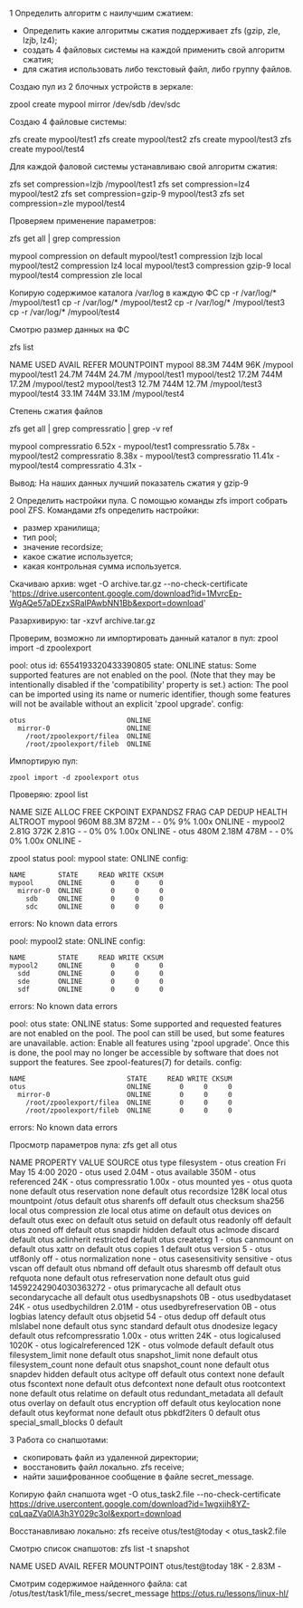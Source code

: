 1 Определить алгоритм с наилучшим сжатием:
- Определить какие алгоритмы сжатия поддерживает zfs (gzip, zle, lzjb, lz4);
- создать 4 файловых системы на каждой применить свой алгоритм сжатия;
- для сжатия использовать либо текстовый файл, либо группу файлов.

Создаю пул из 2 блочных устройств в зеркале:

zpool create mypool mirror /dev/sdb /dev/sdc

Создаю 4 файловые системы:

zfs create mypool/test1
zfs create mypool/test2
zfs create mypool/test3
zfs create mypool/test4

Для каждой фаловой системы устанавливаю свой алгоритм сжатия:

zfs set compression=lzjb /mypool/test1
zfs set compression=lz4 mypool/test2
zfs set compression=gzip-9 mypool/test3
zfs set compression=zle mypool/test4

Проверяем применение параметров:

zfs get all | grep compression

mypool        compression           on                     default
mypool/test1  compression           lzjb                   local
mypool/test2  compression           lz4                    local
mypool/test3  compression           gzip-9                 local
mypool/test4  compression           zle                    local


Копирую содержимое каталога /var/log в каждую ФС
cp -r /var/log/* /mypool/test1
cp -r /var/log/* /mypool/test2
cp -r /var/log/* /mypool/test3
cp -r /var/log/* /mypool/test4

Смотрю размер данных на ФС

zfs list

NAME           USED  AVAIL  REFER  MOUNTPOINT
mypool        88.3M   744M    96K  /mypool
mypool/test1  24.7M   744M  24.7M  /mypool/test1
mypool/test2  17.2M   744M  17.2M  /mypool/test2
mypool/test3  12.7M   744M  12.7M  /mypool/test3
mypool/test4  33.1M   744M  33.1M  /mypool/test4

Степень сжатия файлов

zfs get all | grep compressratio | grep -v ref

mypool        compressratio         6.52x                  -
mypool/test1  compressratio         5.78x                  -
mypool/test2  compressratio         8.38x                  -
mypool/test3  compressratio         11.41x                 -
mypool/test4  compressratio         4.31x                  -

Вывод: На наших данных лучший показатель сжатия у gzip-9

2 Определить настройки пула.
  С помощью команды zfs import собрать pool ZFS.
  Командами zfs определить настройки:
   - размер хранилища;
   - тип pool;
   - значение recordsize;
   - какое сжатие используется;
   - какая контрольная сумма используется.

  Скачиваю архив:
   wget -O archive.tar.gz --no-check-certificate 'https://drive.usercontent.google.com/download?id=1MvrcEp-WgAQe57aDEzxSRalPAwbNN1Bb&export=download'
   
  Разархивирую:
  tar -xzvf archive.tar.gz
  
  Проверим, возможно ли импортировать данный каталог в пул:
  zpool import -d zpoolexport

   pool: otus
     id: 6554193320433390805
  state: ONLINE
status: Some supported features are not enabled on the pool.
	(Note that they may be intentionally disabled if the
	'compatibility' property is set.)
 action: The pool can be imported using its name or numeric identifier, though
	some features will not be available without an explicit 'zpool upgrade'.
 config:

	otus                         ONLINE
	  mirror-0                   ONLINE
	    /root/zpoolexport/filea  ONLINE
	    /root/zpoolexport/fileb  ONLINE

  Импортирую пул:
  
    zpool import -d zpoolexport otus
  
  Проверяю: 
    zpool list
    
NAME      SIZE  ALLOC   FREE  CKPOINT  EXPANDSZ   FRAG    CAP  DEDUP    HEALTH  ALTROOT
mypool    960M  88.3M   872M        -         -     0%     9%  1.00x    ONLINE  -
mypool2  2.81G   372K  2.81G        -         -     0%     0%  1.00x    ONLINE  -
otus      480M  2.18M   478M        -         -     0%     0%  1.00x    ONLINE  -

zpool status
  pool: mypool
 state: ONLINE
config:

	NAME        STATE     READ WRITE CKSUM
	mypool      ONLINE       0     0     0
	  mirror-0  ONLINE       0     0     0
	    sdb     ONLINE       0     0     0
	    sdc     ONLINE       0     0     0

errors: No known data errors

  pool: mypool2
 state: ONLINE
config:

	NAME        STATE     READ WRITE CKSUM
	mypool2     ONLINE       0     0     0
	  sdd       ONLINE       0     0     0
	  sde       ONLINE       0     0     0
	  sdf       ONLINE       0     0     0

errors: No known data errors

  pool: otus
 state: ONLINE
status: Some supported and requested features are not enabled on the pool.
	The pool can still be used, but some features are unavailable.
action: Enable all features using 'zpool upgrade'. Once this is done,
	the pool may no longer be accessible by software that does not support
	the features. See zpool-features(7) for details.
config:

	NAME                         STATE     READ WRITE CKSUM
	otus                         ONLINE       0     0     0
	  mirror-0                   ONLINE       0     0     0
	    /root/zpoolexport/filea  ONLINE       0     0     0
	    /root/zpoolexport/fileb  ONLINE       0     0     0

errors: No known data errors

  Просмотр параметров пула:
   zfs get all otus
   
NAME  PROPERTY              VALUE                  SOURCE
otus  type                  filesystem             -
otus  creation              Fri May 15  4:00 2020  -
otus  used                  2.04M                  -
otus  available             350M                   -
otus  referenced            24K                    -
otus  compressratio         1.00x                  -
otus  mounted               yes                    -
otus  quota                 none                   default
otus  reservation           none                   default
otus  recordsize            128K                   local
otus  mountpoint            /otus                  default
otus  sharenfs              off                    default
otus  checksum              sha256                 local
otus  compression           zle                    local
otus  atime                 on                     default
otus  devices               on                     default
otus  exec                  on                     default
otus  setuid                on                     default
otus  readonly              off                    default
otus  zoned                 off                    default
otus  snapdir               hidden                 default
otus  aclmode               discard                default
otus  aclinherit            restricted             default
otus  createtxg             1                      -
otus  canmount              on                     default
otus  xattr                 on                     default
otus  copies                1                      default
otus  version               5                      -
otus  utf8only              off                    -
otus  normalization         none                   -
otus  casesensitivity       sensitive              -
otus  vscan                 off                    default
otus  nbmand                off                    default
otus  sharesmb              off                    default
otus  refquota              none                   default
otus  refreservation        none                   default
otus  guid                  14592242904030363272   -
otus  primarycache          all                    default
otus  secondarycache        all                    default
otus  usedbysnapshots       0B                     -
otus  usedbydataset         24K                    -
otus  usedbychildren        2.01M                  -
otus  usedbyrefreservation  0B                     -
otus  logbias               latency                default
otus  objsetid              54                     -
otus  dedup                 off                    default
otus  mlslabel              none                   default
otus  sync                  standard               default
otus  dnodesize             legacy                 default
otus  refcompressratio      1.00x                  -
otus  written               24K                    -
otus  logicalused           1020K                  -
otus  logicalreferenced     12K                    -
otus  volmode               default                default
otus  filesystem_limit      none                   default
otus  snapshot_limit        none                   default
otus  filesystem_count      none                   default
otus  snapshot_count        none                   default
otus  snapdev               hidden                 default
otus  acltype               off                    default
otus  context               none                   default
otus  fscontext             none                   default
otus  defcontext            none                   default
otus  rootcontext           none                   default
otus  relatime              on                     default
otus  redundant_metadata    all                    default
otus  overlay               on                     default
otus  encryption            off                    default
otus  keylocation           none                   default
otus  keyformat             none                   default
otus  pbkdf2iters           0                      default
otus  special_small_blocks  0                      default 

3 Работа со снапшотами:
- скопировать файл из удаленной директории;
- восстановить файл локально. zfs receive;
- найти зашифрованное сообщение в файле secret_message.

Копирую файл снапшота
wget -O otus_task2.file --no-check-certificate https://drive.usercontent.google.com/download?id=1wgxjih8YZ-cqLqaZVa0lA3h3Y029c3oI&export=download

Восстанавливаю локально:
zfs receive otus/test@today < otus_task2.file

Смотрю список снапшотов:
zfs list -t snapshot

NAME              USED  AVAIL  REFER  MOUNTPOINT
otus/test@today    18K      -  2.83M  -

Смотрим содержимое найденного файла:
cat /otus/test/task1/file_mess/secret_message
https://otus.ru/lessons/linux-hl/


